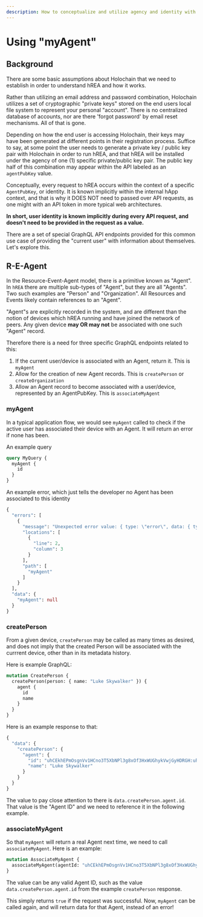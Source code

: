 ```yaml
---
description: How to conceptualize and utilize agency and identity with Holochain and hREA
---
```


# Using "myAgent"

## Background

There are some basic assumptions about Holochain that we need to establish in order to understand hREA and how it works.&#x20;

Rather than utilizing an email address and password combination, Holochain utilizes a set of cryptographic "private keys" stored on the end users local file system to represent your personal "account". There is no centralized database of accounts, nor are there 'forgot password' by email reset mechanisms. All of that is gone.

Depending on how the end user is accessing Holochain, their keys may have been generated at different points in their registration process. Suffice to say, at some point the user needs to generate a private key / public key pair with Holochain in order to run hREA, and that hREA will be installed under the agency of one (1) specific private/public key pair. The public key half of this combination may appear within the API labeled as an `agentPubKey` value.

Conceptually, every request to hREA occurs within the context of a specific `AgentPubKey`, or identity. It is known implicitly within the internal hApp context, and that is why it DOES NOT need to passed over API requests, as one might with an API token in more typical web architectures.

**In short, user identity is known implicitly during every API request, and doesn't need to be provided in the request as a value.**&#x20;

There are a set of special GraphQL API endpoints provided for this common use case of providing the "current user" with information about themselves. Let's explore this.

## R-E-Agent

In the Resource-Event-Agent model, there is a primitive known as "Agent". In `hREA` there are multiple sub-types of "Agent", but they are all "Agents". Two such examples are "Person" and "Organization". All Resources and Events likely contain references to an "Agent".&#x20;

"Agent"s are explicitly recorded in the system, and are different than the notion of devices which hREA running and have joined the network of peers. Any given device **may OR may not** be associated with one such "Agent" record.&#x20;

Therefore there is a need for three specific GraphQL endpoints related to this:&#x20;

1. If the current user/device is associated with an Agent, return it. This is `myAgent`
2. Allow for the creation of new Agent records. This is `createPerson` or `createOrganization`
3. Allow an Agent record to become associated with a user/device, represented by an AgentPubKey. This is `associateMyAgent`

### myAgent

In a typical application flow, we would see `myAgent` called to check if the active user has associated their device with an Agent. It will return an error if none has been.&#x20;

An example query

```graphql
query MyQuery {
  myAgent {
    id
  }
}
```

An example error, which just tells the developer no Agent has been associated to this identity

```graphql
{
  "errors": [
    {
      "message": "Unexpected error value: { type: \"error\", data: { type: \"ribosome_error\", data: \"Wasm error while working with Ribosome: Guest(\\\"No Agent data is associated with the currently authenticated user\\\")\" } }",
      "locations": [
        {
          "line": 2,
          "column": 3
        }
      ],
      "path": [
        "myAgent"
      ]
    }
  ],
  "data": {
    "myAgent": null
  }
}
```

### createPerson

From a given device, `createPerson` may be called as many times as desired, and does not imply that the created Person will be associated with the currrent device, other than in its metadata history.&#x20;

Here is example GraphQL:

```graphql
mutation CreatePerson {
  createPerson(person: { name: "Luke Skywalker" }) {
    agent {
      id
      name
    }
  }
}
```

Here is an example response to that:

```graphql
{
  "data": {
    "createPerson": {
      "agent": {
        "id": "uhCEkhEPmOsgnVv1HCno3T5XbNPl3g8xOf3HxWUGhykVwjGyHDRGH:uhC0kyzFVhHjoqf2ZvsH6FmNQ16DC4EtjD1OIsFbNwJGMBZyVGV3w",
        "name": "Luke Skywalker"
      }
    }
  }
}
```

The value to pay close attention to there is `data.createPerson.agent.id`. That value is the "Agent ID" and we need to reference it in the following example.

### associateMyAgent

So that `myAgent` will return a real Agent next time, we need to call `associateMyAgent`. Here is an example:

```graphql
mutation AssociateMyAgent {
  associateMyAgent(agentId: "uhCEkhEPmOsgnVv1HCno3T5XbNPl3g8xOf3HxWUGhykVwjGyHDRGH:uhC0kyzFVhHjoqf2ZvsH6FmNQ16DC4EtjD1OIsFbNwJGMBZyVGV3w")
}
```

The value can be any valid Agent ID, such as the value `data.createPerson.agent.id` from the example `createPerson` response.&#x20;

This simply returns `true` if the request was successful. Now, `myAgent` can be called again, and will return data for that Agent, instead of an error!

